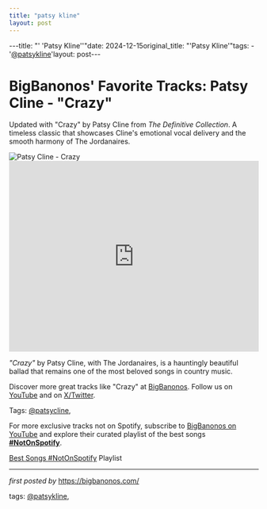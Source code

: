 ```yaml
---
title: "patsy kline"
layout: post
---
```

---title: "' 'Patsy Kline''"date: 2024-12-15original_title: "'Patsy Kline'"tags:  - '[@patsykline](/tags/patsykline/)'layout: post---<!-- Post Title --><h1 >BigBanonos' Favorite Tracks: Patsy Cline - "Crazy"</h1> <!-- Introductory Text --><p >Updated with "Crazy" by Patsy Cline from *The Definitive Collection*. A timeless classic that showcases Cline's emotional vocal delivery and the smooth harmony of The Jordanaires.</p> <!-- Featured Image --><div > <img src="https://upload.wikimedia.org/wikipedia/commons/7/78/Patsy_Cline_1960_publicity_portrait_-_cropped.jpg" alt="Patsy Cline - Crazy" /></div> <!-- YouTube Video Embed --><div > <iframe width="100%" height="385" src="https://www.youtube.com/embed/YWKeuYcDAoo" title="Patsy Cline - Crazy (Official Video) ft. The Jordanaires" frameborder="0" allow="accelerometer; autoplay; clipboard-write; encrypted-media; gyroscope; picture-in-picture; web-share" referrerpolicy="strict-origin-when-cross-origin" allowfullscreen></iframe></div> <!-- Song Information --><div > <p><em>"Crazy"</em> by Patsy Cline, with The Jordanaires, is a hauntingly beautiful ballad that remains one of the most beloved songs in country music.</p></div> <!-- Footer Links --><div > <p>Discover more great tracks like "Crazy" at <a href="https://bigbanonos.com/" target="_blank">BigBanonos</a>. Follow us on <a href="https://www.youtube.com/[@BigBanonos](/tags/BigBanonos/)" target="_blank">YouTube</a> and on <a href="https://x.com/bigbanonos" target="_blank">X/Twitter</a>.</p></div> <!-- Tags --><p >Tags: [@patsycline](/tags/patsycline/),</p><!--Subscribe and Playlist Links--><div>    <p>For more exclusive tracks not on Spotify, subscribe to <a href="https://www.youtube.com/[@BigBanonos](/tags/BigBanonos/)" target="_blank">BigBanonos on YouTube</a> and explore their curated playlist of the best songs <strong>[#NotOnSpotify](/tags/NotOnSpotify/)</strong>.</p>    <p><a href="https://www.youtube.com/playlist?list=PLtuNtuTatqI0kFahUCbtbfenC_ET5O_tr" target="_blank">Best Songs [#NotOnSpotify](/tags/NotOnSpotify/) Playlist<br /></a></p></div><hr /><p><em>first posted by</em> <a href="https://bigbanonos.com/" rel="noopener" target="_new">https://bigbanonos.com/</a></p><p>tags: [@patsykline](/tags/patsykline/),</p>